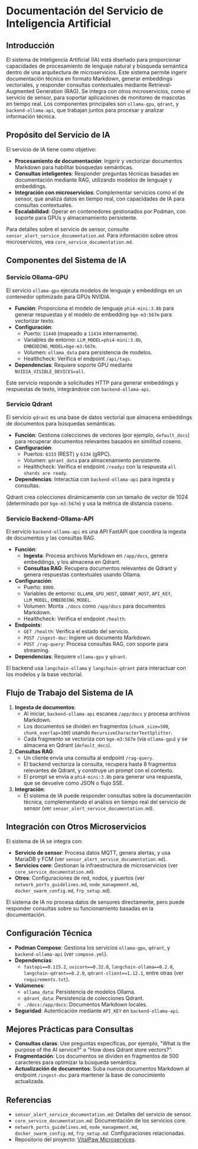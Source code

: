 # Documentación del Servicio de Inteligencia Artificial

## Introducción

El sistema de Inteligencia Artificial (IA) está diseñado para proporcionar capacidades de procesamiento de lenguaje natural y búsqueda semántica dentro de una arquitectura de microservicios. Este sistema permite ingerir documentación técnica en formato Markdown, generar embeddings vectoriales, y responder consultas contextuales mediante Retrieval-Augmented Generation (RAG). Se integra con otros microservicios, como el servicio de sensor, para soportar aplicaciones de monitoreo de mascotas en tiempo real. Los componentes principales son `ollama-gpu`, `qdrant`, y `backend-ollama-api`, que trabajan juntos para procesar y analizar información técnica.

## Propósito del Servicio de IA

El servicio de IA tiene como objetivo:
- **Procesamiento de documentación**: Ingerir y vectorizar documentos Markdown para habilitar búsquedas semánticas.
- **Consultas inteligentes**: Responder preguntas técnicas basadas en documentación mediante RAG, utilizando modelos de lenguaje y embeddings.
- **Integración con microservicios**: Complementar servicios como el de sensor, que analiza datos en tiempo real, con capacidades de IA para consultas contextuales.
- **Escalabilidad**: Operar en contenedores gestionados por Podman, con soporte para GPUs y almacenamiento persistente.

Para detalles sobre el servicio de sensor, consulte `sensor_alert_service_documentation.md`. Para información sobre otros microservicios, vea `core_service_documentation.md`.

## Componentes del Sistema de IA

### Servicio Ollama-GPU

El servicio `ollama-gpu` ejecuta modelos de lenguaje y embeddings en un contenedor optimizado para GPUs NVIDIA.

- **Función**: Proporciona el modelo de lenguaje `phi4-mini:3.8b` para generar respuestas y el modelo de embedding `bge-m3:567m` para vectorizar texto.
- **Configuración**:
  - Puerto: `11440` (mapeado a `11434` internamente).
  - Variables de entorno: `LLM_MODEL=phi4-mini:3.8b`, `EMBEDDING_MODEL=bge-m3:567m`.
  - Volumen: `ollama_data` para persistencia de modelos.
  - Healthcheck: Verifica el endpoint `/api/tags`.
- **Dependencias**: Requiere soporte GPU mediante `NVIDIA_VISIBLE_DEVICES=all`.

Este servicio responde a solicitudes HTTP para generar embeddings y respuestas de texto, integrándose con `backend-ollama-api`.

### Servicio Qdrant

El servicio `qdrant` es una base de datos vectorial que almacena embeddings de documentos para búsquedas semánticas.

- **Función**: Gestiona colecciones de vectores (por ejemplo, `default_docs`) para recuperar documentos relevantes basados en similitud coseno.
- **Configuración**:
  - Puertos: `6333` (REST) y `6334` (gRPC).
  - Volumen: `qdrant_data` para almacenamiento persistente.
  - Healthcheck: Verifica el endpoint `/readyz` con la respuesta `all shards are ready`.
- **Dependencias**: Interactúa con `backend-ollama-api` para ingesta y consultas.

Qdrant crea colecciones dinámicamente con un tamaño de vector de 1024 (determinado por `bge-m3:567m`) y usa la métrica de distancia coseno.

### Servicio Backend-Ollama-API

El servicio `backend-ollama-api` es una API FastAPI que coordina la ingesta de documentos y las consultas RAG.

- **Función**:
  - **Ingesta**: Procesa archivos Markdown en `/app/docs`, genera embeddings, y los almacena en Qdrant.
  - **Consultas RAG**: Recupera documentos relevantes de Qdrant y genera respuestas contextuales usando Ollama.
- **Configuración**:
  - Puerto: `8000`.
  - Variables de entorno: `OLLAMA_GPU_HOST`, `QDRANT_HOST`, `API_KEY`, `LLM_MODEL`, `EMBEDDING_MODEL`.
  - Volumen: Monta `./docs` como `/app/docs` para documentos Markdown.
  - Healthcheck: Verifica el endpoint `/health`.
- **Endpoints**:
  - `GET /health`: Verifica el estado del servicio.
  - `POST /ingest-doc`: Ingiere un documento Markdown.
  - `POST /rag-query`: Procesa consultas RAG, con soporte para streaming.
- **Dependencias**: Requiere `ollama-gpu` y `qdrant`.

El backend usa `langchain-ollama` y `langchain-qdrant` para interactuar con los modelos y la base vectorial.

## Flujo de Trabajo del Sistema de IA

1. **Ingesta de documentos**:
   - Al iniciar, `backend-ollama-api` escanea `/app/docs` y procesa archivos Markdown.
   - Los documentos se dividen en fragmentos (`chunk_size=500`, `chunk_overlap=100`) usando `RecursiveCharacterTextSplitter`.
   - Cada fragmento se vectoriza con `bge-m3:567m` (vía `ollama-gpu`) y se almacena en Qdrant (`default_docs`).
2. **Consultas RAG**:
   - Un cliente envía una consulta al endpoint `/rag-query`.
   - El backend vectoriza la consulta, recupera hasta 8 fragmentos relevantes de Qdrant, y construye un prompt con el contexto.
   - El prompt se envía a `phi4-mini:3.8b` para generar una respuesta, que se devuelve como JSON o flujo SSE.
3. **Integración**:
   - El sistema de IA puede responder consultas sobre la documentación técnica, complementando el análisis en tiempo real del servicio de sensor (ver `sensor_alert_service_documentation.md`).

## Integración con Otros Microservicios

El sistema de IA se integra con:
- **Servicio de sensor**: Procesa datos MQTT, genera alertas, y usa MariaDB y FCM (ver `sensor_alert_service_documentation.md`).
- **Servicios core**: Gestionan la infraestructura de microservicios (ver `core_service_documentation.md`).
- **Otros**: Configuraciones de red, nodos, y puertos (ver `network_ports_guidelines.md`, `node_management.md`, `docker_swarm_config.md`, `frp_setup.md`).

El sistema de IA no procesa datos de sensores directamente, pero puede responder consultas sobre su funcionamiento basadas en la documentación.

## Configuración Técnica

- **Podman Compose**: Gestiona los servicios `ollama-gpu`, `qdrant`, y `backend-ollama-api` (ver `compose.yml`).
- **Dependencias**:
  - `fastapi==0.115.2`, `uvicorn==0.32.0`, `langchain-ollama==0.2.0`, `langchain-qdrant==0.2.0`, `qdrant-client==1.12.1`, entre otras (ver `requirements.txt`).
- **Volúmenes**:
  - `ollama_data`: Persistencia de modelos Ollama.
  - `qdrant_data`: Persistencia de colecciones Qdrant.
  - `./docs:/app/docs`: Documentos Markdown locales.
- **Seguridad**: Autenticación mediante `API_KEY` en `backend-ollama-api`.

## Mejores Prácticas para Consultas

- **Consultas claras**: Use preguntas específicas, por ejemplo, "What is the purpose of the AI service?" o "How does Qdrant store vectors?".
- **Fragmentación**: Los documentos se dividen en fragmentos de 500 caracteres para optimizar la búsqueda semántica.
- **Actualización de documentos**: Suba nuevos documentos Markdown al endpoint `/ingest-doc` para mantener la base de conocimiento actualizada.

## Referencias

- `sensor_alert_service_documentation.md`: Detalles del servicio de sensor.
- `core_service_documentation.md`: Documentación de los servicios core.
- `network_ports_guidelines.md`, `node_management.md`, `docker_swarm_config.md`, `frp_setup.md`: Configuraciones relacionadas.
- Repositorio del proyecto: [VitalPaw Microservices](https://github.com/vitalpaw/microservices).